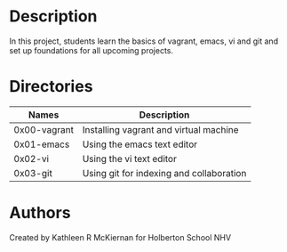 # Description
In this project, students learn the basics of vagrant, emacs, vi and git and set up foundations for all upcoming projects.

# Directories
Names | Description
------|-----------------------
0x00-vagrant | Installing vagrant and virtual machine
0x01-emacs | Using the emacs text editor
0x02-vi | Using the vi text editor
0x03-git | Using git for indexing and collaboration

# Authors
Created by Kathleen R McKiernan for Holberton School NHV